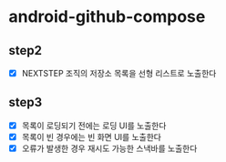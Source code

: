 # android-github-compose

## step2
- [x] NEXTSTEP 조직의 저장소 목록을 선형 리스트로 노출한다

## step3
- [x] 목록이 로딩되기 전에는 로딩 UI를 노출한다
- [x] 목록이 빈 경우에는 빈 화면 UI를 노출한다
- [x] 오류가 발생한 경우 재시도 가능한 스낵바를 노출한다

